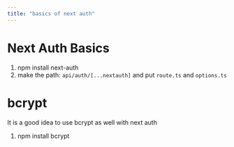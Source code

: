 ```yaml
---
title: "basics of next auth"
---
```




# Next Auth Basics

1. npm install next-auth
2. make the path: `api/auth/[...nextauth]` and put `route.ts` and `options.ts`

# bcrypt

It is a good idea to use bcrypt as well with next auth

1. npm install bcrypt